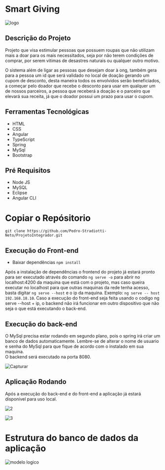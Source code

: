 # Smart Giving 
![logo](https://user-images.githubusercontent.com/58611826/86011982-c7e3ad80-b9f3-11ea-831d-93d4bd12ed58.png)

## Descrição do Projeto

Projeto que visa estimular pessoas que possuem roupas que não utilizam mais a doar para os mais necessitados, seja por não terem condições de comprar, por serem vitimas de desastres naturais ou qualquer outro motivo.

O sistema além de ligar as pessoas que desejam doar à ong, também gera para a pessoa um id que será validado no local de doação gerando um  cupom de desconto, desta maneira todos os envolvidos serão beneficiados, a começar pelo doador que recebe o desconto para usar em qualquer um de nossos parceiros, a pessoa que receberá a doação e o parceiro que elevará sua receita, já que o doador possui um prazo para usar o cupom.

## Ferramentas Tecnológicas

* HTML
* CSS
* Angular
* TypeScript
* Spring
* MySql
* Bootstrap



## Pré Requisitos

* Node JS
* MySQL
* Eclipse
* Angular CLI

# Copiar o Repósitorio
`git clone https://github.com/Pedro-Stradiotti-Neto/ProjetoIntegrador.git`

## Execução do Front-end

* Baixar dependências
`npm install`

Após a instalação de dependências o frontend do projeto já estará pronto para ser executado através do comando `ng serve -o` para abrir no localhost:4200 da maquina que está com o projeto, mas caso queira executar no localhost para que outras maquinas da rede tenha acesso, basta digitar `ng serve --host` e o ip da maquina.
Exemplo: `ng serve -- host 192.168.18.10`.
Caso a execução do front-end seja feita usando o codigo ng serve --host + ip, o backend não irá funcionar em outro dispositivo que não seja o que está executando o back-end.

## Execução do back-end
O MySql precisa estar rodando em segundo plano, pois o spring irá criar um banco de dados automaticamente.
Lembre-se de alterar o nome de usuario e senha do MySql para que fique de acordo com o instalado em sua maquina.<br/>
O backend será executado na porta 8080.

![Capturar](https://user-images.githubusercontent.com/58611826/86015669-3f1b4080-b9f8-11ea-9c96-940eeb850d0d.JPG)

## Aplicação Rodando 

Após a execução do back-end e do front-end a aplicação já estará disponivel para uso local.

![2](https://user-images.githubusercontent.com/58611826/86013836-f793b500-b9f5-11ea-9435-393719ed0936.JPG)


![3](https://user-images.githubusercontent.com/58611826/86014316-8d2f4480-b9f6-11ea-887f-ed193f3413ab.JPG)






# Estrutura do banco de dados da aplicação
![modelo logico](https://user-images.githubusercontent.com/58611826/86013102-28271f00-b9f5-11ea-8698-21eabacac06d.jpeg)
















